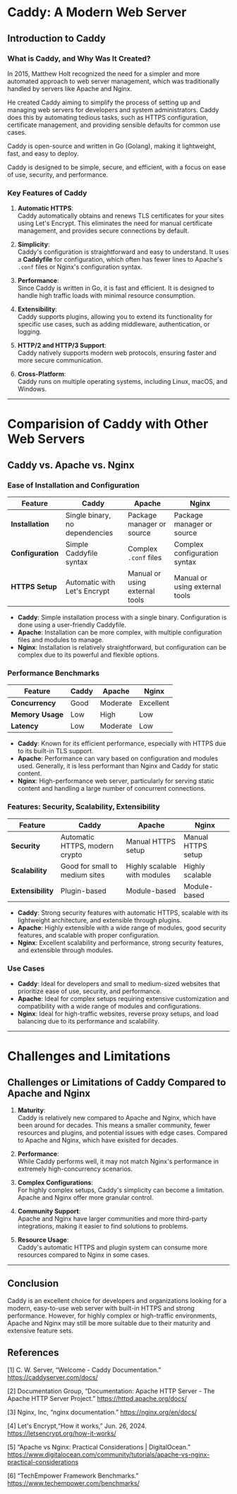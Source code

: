 # Caddy: A Modern Web Server
## Introduction to Caddy
### What is Caddy, and Why Was It Created?

In 2015, Matthew Holt recognized the need for a simpler and more automated approach to web server management, which was traditionally handled by servers like Apache and Nginx. 

He created Caddy aiming to simplify the process of setting up and managing web servers for developers and system administrators. Caddy does this by automating tedious tasks, such as HTTPS configuration, certificate management, and providing sensible defaults for common use cases. 

Caddy is open-source and written in Go (Golang), making it lightweight, fast, and easy to deploy.

Caddy is designed to be simple, secure, and efficient, with a focus on ease of use, security, and performance.



### Key Features of Caddy
1. **Automatic HTTPS**:  
   Caddy automatically obtains and renews TLS certificates for your sites using Let's Encrypt. This eliminates the need for manual certificate management, and provides secure connections by default.

2. **Simplicity**:  
   Caddy's configuration is straightforward and easy to understand. It uses a **Caddyfile** for configuration, which often has fewer lines to Apache's `.conf` files or Nginx's configuration syntax.

3. **Performance**:  
   Since Caddy is written in Go, it is fast and efficient. It is designed to handle high traffic loads with minimal resource consumption.

4. **Extensibility**:  
   Caddy supports plugins, allowing you to extend its functionality for specific use cases, such as adding middleware, authentication, or logging.

5. **HTTP/2 and HTTP/3 Support**:  
   Caddy natively supports modern web protocols, ensuring faster and more secure communication.

6. **Cross-Platform**:  
   Caddy runs on multiple operating systems, including Linux, macOS, and Windows.

---

# Comparision of Caddy with Other Web Servers
## Caddy vs. Apache vs. Nginx
### Ease of Installation and Configuration

| Feature               | Caddy                          | Apache                        | Nginx                         |
|-----------------------|--------------------------------|-------------------------------|-------------------------------|
| **Installation**      | Single binary, no dependencies | Package manager or source     | Package manager or source     |
| **Configuration**     | Simple Caddyfile syntax        | Complex `.conf` files         | Complex configuration syntax  |
| **HTTPS Setup**       | Automatic with Let's Encrypt   | Manual or using external tools| Manual or using external tools|

- **Caddy**: Simple installation process with a single binary. Configuration is done using a user-friendly Caddyfile.
- **Apache**: Installation can be more complex, with multiple configuration files and modules to manage.
- **Nginx**: Installation is relatively straightforward, but configuration can be complex due to its powerful and flexible options.

### Performance Benchmarks
| Feature               | Caddy                          | Apache                        | Nginx                         |
|-----------------------|--------------------------------|-------------------------------|-------------------------------|
| **Concurrency**       | Good                          | Moderate                      | Excellent                     |
| **Memory Usage**      | Low                           | High                          | Low                           |
| **Latency**           | Low                           | Moderate                      | Low                           |
- **Caddy**: Known for its efficient performance, especially with HTTPS due to its built-in TLS support.
- **Apache**: Performance can vary based on configuration and modules used. Generally, it is less performant than Nginx and Caddy for static content.
- **Nginx**: High-performance web server, particularly for serving static content and handling a large number of concurrent connections.

### Features: Security, Scalability, Extensibility
| Feature               | Caddy                          | Apache                        | Nginx                         |
|-----------------------|--------------------------------|-------------------------------|-------------------------------|
| **Security**          | Automatic HTTPS, modern crypto | Manual HTTPS setup            | Manual HTTPS setup            |
| **Scalability**       | Good for small to medium sites | Highly scalable with modules  | Highly scalable               |
| **Extensibility**     | Plugin-based                   | Module-based                  | Module-based                  |
- **Caddy**: Strong security features with automatic HTTPS, scalable with its lightweight architecture, and extensible through plugins.
- **Apache**: Highly extensible with a wide range of modules, good security features, and scalable with proper configuration.
- **Nginx**: Excellent scalability and performance, strong security features, and extensible through modules.

### Use Cases
- **Caddy**: Ideal for developers and small to medium-sized websites that prioritize ease of use, security, and performance.
- **Apache**: Ideal for complex setups requiring extensive customization and compatibility with a wide range of modules and configurations.
- **Nginx**: Ideal for high-traffic websites, reverse proxy setups, and load balancing due to its performance and scalability.

---

# Challenges and Limitations
## Challenges or Limitations of Caddy Compared to Apache and Nginx
1. **Maturity**:  
   Caddy is relatively new compared to Apache and Nginx, which have been around for decades. This means a smaller community, fewer resources and plugins, and potential issues with edge cases. Compared to Apache and Nginx, which have exisited for decades.

2. **Performance**:  
   While Caddy performs well, it may not match Nginx's performance in extremely high-concurrency scenarios.

3. **Complex Configurations**:  
   For highly complex setups, Caddy's simplicity can become a limitation. Apache and Nginx offer more granular control.

4. **Community Support**:  
   Apache and Nginx have larger communities and more third-party integrations, making it easier to find solutions to problems.

5. **Resource Usage**:  
   Caddy's automatic HTTPS and plugin system can consume more resources compared to Nginx in some cases.

---

## Conclusion

Caddy is an excellent choice for developers and organizations looking for a modern, easy-to-use web server with built-in HTTPS and strong performance. However, for highly complex or high-traffic environments, Apache and Nginx may still be more suitable due to their maturity and extensive feature sets.

## References

[1] C. W. Server, “Welcome - Caddy Documentation.” https://caddyserver.com/docs/ 

[2] Documentation Group, “Documentation: Apache HTTP Server - The Apache HTTP Server Project.” https://httpd.apache.org/docs/ 

[3] Nginx, Inc, “nginx documentation.” https://nginx.org/en/docs/ 

[4] Let's Encrypt,“How it works,” Jun. 26, 2024. https://letsencrypt.org/how-it-works/

[5] “Apache vs Nginx: Practical Considerations | DigitalOcean.” https://www.digitalocean.com/community/tutorials/apache-vs-nginx-practical-considerations

[6] “TechEmpower Framework Benchmarks.” https://www.techempower.com/benchmarks/ 

